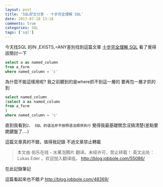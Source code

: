```yaml
---
layout: post
title: 'SQL好文分享 - 十步完全理解 SQL'
date: 2017-07-10 13:18
comments: true
categories: SQL
tags: ['sql']
---
```

今天找SQL 的IN ,EXISTS,=ANY差別找到這篇文章 [十步完全理解 SQL](http://blog.jobbole.com/48369/)
看了覺得該簡討一下

<!--more-->
```sql
select a as named_column
from a_form
where named_column = 'c'
```

為什麼不能這樣用呢?
我之前聽到的是where抓不到這一層的
要再包一層才抓的到

```sql
select named_column
(select a as named_column
from a_form
)
where named_column = 'c'
```

直到我看到`2、 SQL 的语法并不按照语法顺序执行`
覺得我最基礎關念沒搞清楚(差點要跪鍵盤了....)

這篇文章真的不錯，值得我記錄
不過文章禁止轉載
>本文由 伯乐在线 - 水果泡腾片 翻译。未经许可，禁止转载！
英文出处： Lukas Eder 。欢迎加入翻译组。
http://blog.jobbole.com/55086/

在此記錄筆記

這篇看起來也不錯:P
http://blog.jobbole.com/48369/